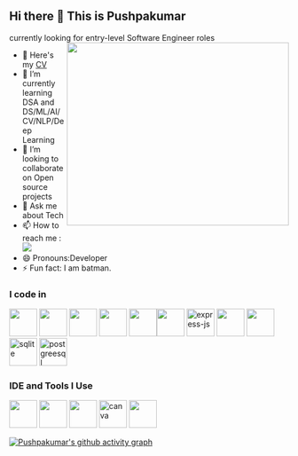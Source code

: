 ## Hi there 👋 This is Pushpakumar   
  
currently looking for entry-level Software Engineer roles     
<img align="right" width="400" height="330" src="https://user-images.githubusercontent.com/74038190/212750155-3ceddfbd-19d3-40a3-87af-8d329c8323c4.gif">
- 🔭 Here's my [CV](https://drive.google.com/file/d/1MGkVUCcKlCqO0N6ZrKNqtmlqiHFvZ_-1/view?usp=sharing)                                                 
- 🌱 I’m currently learning DSA and DS/ML/AI/CV/NLP/Deep Learning
- 👯 I’m looking to collaborate on Open source projects
- 💬 Ask me about Tech
- 📫 How to reach me :
<br /> [<img src="https://img.shields.io/badge/linktree-39E09B?style=for-the-badge&logo=linktree&logoColor=white" />](https://linktr.ee/pushpakumar02/)
- 😄 Pronouns:Developer
- ⚡ Fun fact: I am batman.

### I code in
<a href = "https://www.w3schools.com/python/"><img height="50" width="50" src="https://img.icons8.com/color/48/000000/python.png" /></a> <img height="50" width="50" src="https://img.icons8.com/color/48/000000/html-5.png" /> <img height="50" width="50" src="https://img.icons8.com/color/48/000000/css3.png" /> <img height="50" width="50" src="https://img.icons8.com/color/48/000000/javascript.png"/> <a href="https://getbootstrap.com/"><img height="50" width="50" src="https://img.icons8.com/color/48/000000/bootstrap.png" /><a><img height="50" width="50" src="https://img.icons8.com/color/48/000000/mongodb.png"/> <img width="50" height="50" src="https://img.icons8.com/color/48/express-js.png" alt="express-js"/>
<img height="50" width="50" src="https://img.icons8.com/color/48/000000/react-native.png"/>  <img height="50" width="50" src="https://img.icons8.com/color/48/000000/nodejs.png"/> <img width="50" height="50" src="https://img.icons8.com/ios/50/sqlite.png" alt="sqlite" />  <img width="50" height="50" src="https://img.icons8.com/plasticine/100/postgreesql.png" alt="postgreesql" />

### IDE and Tools I Use
<img height="50" width="50" src="https://img.icons8.com/color/48/000000/visual-studio-code-2019.png"/> <img height="50" width="50" src="https://img.icons8.com/color/48/000000/pycharm.png"/> <img height="50" width="50" src="https://img.icons8.com/color/50/000000/git.png"/> <img width="50" height="50" src="https://img.icons8.com/fluency/48/canva.png" alt="canva"/> <img height="50" width="50" src="https://img.icons8.com/color/48/000000/figma--v1.png"/> 



[![Pushpakumar's github activity graph](https://github-readme-activity-graph.vercel.app/graph?username=pushpakumar02&bg_color=000000&color=fdf7fc&line=138626&point=ffffff&area=true&hide_border=true)](https://github.com/ashutosh00710/github-readme-activity-graph)
